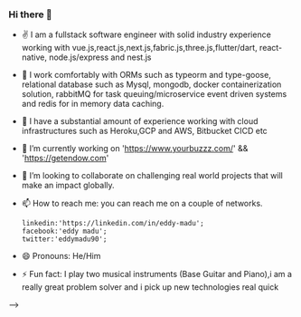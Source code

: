 ### Hi there 👋
- ✌ I am a fullstack software engineer with solid industry experience working with vue.js,react.js,next.js,fabric.js,three.js,flutter/dart, react-native, node.js/express and nest.js
- 👐 I work comfortably with ORMs such as typeorm and type-goose, relational database such as Mysql, mongodb, docker containerization solution, rabbitMQ for task queuing/microservice event driven systems and redis for  in memory  data caching.
- 💭 I have a substantial amount of experience working with cloud infrastructures such as Heroku,GCP and AWS, Bitbucket CICD etc
- 🔭 I’m currently working on 'https://www.yourbuzzz.com/' && 'https://getendow.com'
- 👯 I’m looking to collaborate on challenging real world projects that will make an impact globally.
- 📫 How to reach me: you can reach me on a couple of networks.

      linkedin:'https://linkedin.com/in/eddy-madu';
      facebook:'eddy madu';
      twitter:'eddymadu90';
  
- 😄 Pronouns: He/Him
- ⚡ Fun fact: I play two musical instruments (Base Guitar and Piano),i am a really great  problem solver  and i pick up new technologies real quick
                
-->
